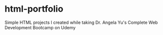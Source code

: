# html-portfolio
Simple HTML projects I created while taking Dr. Angela Yu's Complete Web Development Bootcamp on Udemy
